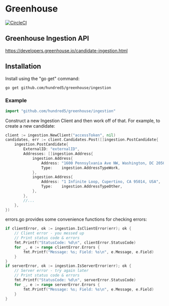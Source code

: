 # Greenhouse
[![CircleCI](https://circleci.com/gh/Hundred5/greenhouse/tree/master.svg?style=svg)](https://circleci.com/gh/Hundred5/greenhouse/tree/master)

## Greenhouse Ingestion API
https://developers.greenhouse.io/candidate-ingestion.html

## Installation
Install using the "go get" command:
```sh
go get github.com/hundred5/greenhouse/ingestion
```

### Example

```go
import "github.com/hundred5/greenhouse/ingestion"
```

Construct a new Ingestion Client and then work off of that. For example, to create a new candidate:
```go
client := ingestion.NewClient("accessToken", nil)
candidates, err := client.Candidates.Post([]ingestion.PostCandidate{
    ingestion.PostCandidate{
        ExternalID: "externalID",
        Addresses: []ingestion.Address{
            ingestion.Address{
                Address: "1600 Pennsylvania Ave NW, Washington, DC 20500, USA",
                Type:    ingestion.AddressTypeWork,
            },
            ingestion.Address{
                Address: "1 Infinite Loop, Cupertino, CA 95014, USA",
                Type:    ingestion.AddressTypeOther,
            },
        },
        //...
    },
})
```

errors.go provides some convenience functions for checking errors:
```go
if clientError, ok := ingestion.IsClientError(err); ok {
    // Client error - you messed up
    // Print status code & errors
    fmt.Printf("StatusCode: %d\n", clientError.StatusCode)
    for _, e := range clientError.Errors {
        fmt.Printf("Message: %s; Field: %s\n", e.Message, e.Field)
    }
}
if serverError, ok := ingestion.IsServerError(err); ok {
    // Server error - try again later
    // Print status code & errors
    fmt.Printf("StatusCode: %d\n", serverError.StatusCode)
    for _, e := range serverError.Errors {
        fmt.Printf("Message: %s; Field: %s\n", e.Message, e.Field)
    }
}
```